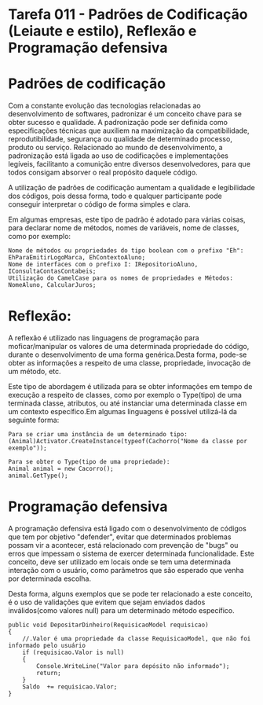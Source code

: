 
  # Tarefa 011 - Padrões de Codificação (Leiaute e estilo), Reflexão e Programação defensiva

  # Padrões de codificação<br>

Com a constante evolução das tecnologias relacionadas ao desenvolvimento de softwares, padronizar é um conceito chave para se obter sucesso e qualidade. A padronização pode ser definida como especificações técnicas que auxiliem na maximização da compatibilidade, reprodutibilidade, segurança ou qualidade de determinado processo, produto ou serviço. Relacionado ao mundo de desenvolvimento, a padronização está ligada ao uso de codificações e implementações legíveis, facilitanto a comunição entre diversos desenvolvedores, para que todos consigam absorver o real propósito daquele código.

A utilização de padrões de codificação aumentam a qualidade e legibilidade dos códigos, pois dessa forma, todo e qualquer participante pode conseguir interpretar o código de forma simples e clara.

Em algumas empresas, este tipo de padrão é adotado para várias coisas, para declarar nome de métodos, nomes de variáveis, nome de classes, como por exemplo:

    Nome de métodos ou propriedades do tipo boolean com o prefixo "Eh": EhParaEmitirLogoMarca, EhContextoAluno;
    Nome de interfaces com o prefixo I: IRepositorioAluno, IConsultaContasContabeis;
    Utilização do CamelCase para os nomes de propriedades e Métodos: NomeAluno, CalcularJuros;


# Reflexão: 

A reflexão é utilizado nas linguagens de programação para moficar/manipular os valores de uma determinada propriedade do código, durante o desenvolvimento de uma forma genérica.Desta forma, pode-se obter as informações a respeito de uma classe, propriedade, invocação de um método, etc.

Este tipo de abordagem é utilizada para se obter informações em tempo de execução a respeito de classes, como por exemplo o Type(tipo) de uma terminada classe, atributos, ou até instanciar uma determinada classe em um contexto específico.Em algumas linguagens é possível utilizá-lá da seguinte forma:

    Para se criar uma instância de um determinado tipo:
    (Animal)Activator.CreateInstance(typeof(Cachorro("Nome da classe por exemplo"));

    Para se obter o Type(tipo de uma propriedade):
    Animal animal = new Cacorro();
    animal.GetType();
 
# Programação defensiva

A programação defensiva está ligado com o desenvolvimento de códigos que tem por objetivo "defender", evitar que determinados problemas possam vir a acontecer, está relacionado com prevenção de "bugs" ou erros que impessam o sistema de exercer determinada funcionalidade.
Este conceito, deve ser utilizado em locais onde se tem uma determinada interação com o usuário, como parâmetros que são esperado que venha por determinada escolha.

Desta forma, alguns exemplos que se pode ter relacionado a este conceito, é o uso de validações que evitem que sejam enviados dados inválidos(como valores null) para um determinado método específico.

    public void DepositarDinheiro(RequisicaoModel requisicao)
    {
        //.Valor é uma propriedade da classe RequisicaoModel, que não foi informado pelo usuário
        if (requisicao.Valor is null)
        {
            Console.WriteLine("Valor para depósito não informado");
            return;
        }
        Saldo  += requisicao.Valor;
    }
 